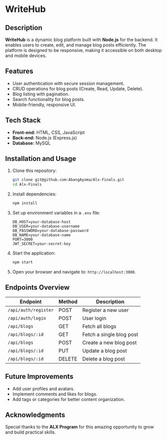 # WriteHub  

## Description  
**WriteHub** is a dynamic blog platform built with **Node.js** for the backend. It enables users to create, edit, and manage blog posts efficiently. The platform is designed to be responsive, making it accessible on both desktop and mobile devices.  

## Features  
- User authentication with secure session management.  
- CRUD operations for blog posts (Create, Read, Update, Delete).  
- Blog listing with pagination.  
- Search functionality for blog posts.  
- Mobile-friendly, responsive UI.  

## Tech Stack  
- **Front-end:** HTML, CSS, JavaScript  
- **Back-end:** Node.js (Express.js)  
- **Database:** MySQL  

## Installation and Usage  
1. Clone this repository:  
   ```bash  
   git clone git@github.com:AbangAyoma/Alx-Finals.git  
   cd Alx-Finals  
   ```  

2. Install dependencies:  
   ```bash  
   npm install  
   ```  

3. Set up environment variables in a `.env` file:  
   ```plaintext  
   DB_HOST=your-database-host  
   DB_USER=your-database-username  
   DB_PASSWORD=your-database-password  
   DB_NAME=your-database-name  
   PORT=3000  
   JWT_SECRET=your-secret-key  
   ```  

4. Start the application:  
   ```bash  
   npm start  
   ```  

5. Open your browser and navigate to: `http://localhost:3000`.  

## Endpoints Overview  
| Endpoint              | Method | Description                  |  
|-----------------------|--------|------------------------------|  
| `/api/auth/register`  | POST   | Register a new user          |  
| `/api/auth/login`     | POST   | User login                   |  
| `/api/blogs`          | GET    | Fetch all blogs              |  
| `/api/blogs/:id`      | GET    | Fetch a single blog post     |  
| `/api/blogs`          | POST   | Create a new blog post       |  
| `/api/blogs/:id`      | PUT    | Update a blog post           |  
| `/api/blogs/:id`      | DELETE | Delete a blog post           |  

## Future Improvements  
- Add user profiles and avatars.  
- Implement comments and likes for blogs.  
- Add tags or categories for better content organization.  

## Acknowledgments  
Special thanks to the **ALX Program** for this amazing opportunity to grow and build practical skills.  
